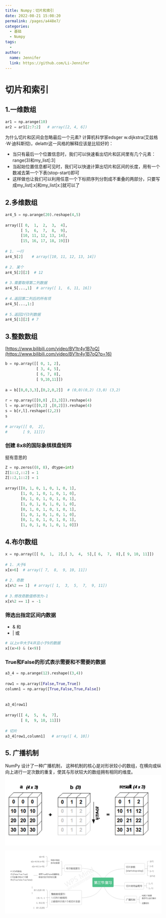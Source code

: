 ```yaml
---
title: Numpy：切片和索引
date: 2022-08-21 15:08:20
permalink: /pages/a448e7/
categories:
  - 基础
  - Numpy
tags:
  - 
author: 
  name: Jennifer
  link: https://github.com/Li-Jennifer
---
```

# 切片和索引

## 1.一维数组
```python
ar1 = np.arange(10)
ar2 = ar1[2:7:2]   # array([2, 4, 6])
```
 为什么切片和区间会忽略最后一个元素?
计算机科学家edsger w.dijkstra(艾兹格·W·迪科斯彻)，delattr这一风格的解释应该是比较好的：
- 当只有最后一个位置信息时，我们可以快速看出切片和区间里有几个元素：range(3)和my_list[:3]
-   当起始位置信息都可见时，我们可以快速计算出切片和区间的长度，用有一个数减去第一个下表(stop-start)即可
-   这样做也让我们可以利用任意一个下标把序列分割成不重叠的两部分，只要写成my_list[:x]和my_list[x:]就可以了
## 2.多维数组
```python
ar4_5 = np.arange(20).reshape(4,5)

array([[ 0,  1,  2,  3,  4],
       [ 5,  6,  7,  8,  9],
       [10, 11, 12, 13, 14],
       [15, 16, 17, 18, 19]])

# 1. 一行
ar4_5[2]    # array([10, 11, 12, 13, 14])

# 2. 某个
ar4_5[2][2]  # 12

# 3.需要取得第二列数据
ar4_5[...,1]  # array([ 1,  6, 11, 16])

# 4.返回第二列后的所有项
ar4_5[...,1:]

# 5.返回2行3列数据
ar4_5[1][2] # 7

```

## 3.整数数组

[https://www.bilibili.com/video/BV1tr4y1B7oQ](https://www.bilibili.com/video/BV1tr4y1B7oQ?p=16)

```python
b = np.array([[ 0, 1, 2],
              [ 3, 4, 5],
              [ 6, 7, 8],
              [ 9,10,11]])

a = b[[0,0,3,3],[0,2,0,2]]  # (0,0)(0,2) (3,0) (3,2)

r = np.array([[0,0] ,[3,3]]).reshape(4)
l = np.array([[0,2] ,[0,2]]).reshape(4)
s = b[r,l].reshape((2,2))
s

# array([[ 0,  2],
#       [ 9, 11]])
```

### 创建 8x8的国际象棋棋盘矩阵
挺有意思的
```python
Z = np.zeros((8, 8), dtype=int)
Z[1::2,::2] = 1
Z[::2,1::2] = 1

array([[0, 1, 0, 1, 0, 1, 0, 1],
       [1, 0, 1, 0, 1, 0, 1, 0],
       [0, 1, 0, 1, 0, 1, 0, 1],
       [1, 0, 1, 0, 1, 0, 1, 0],
       [0, 1, 0, 1, 0, 1, 0, 1],
       [1, 0, 1, 0, 1, 0, 1, 0],
       [0, 1, 0, 1, 0, 1, 0, 1],
       [1, 0, 1, 0, 1, 0, 1, 0]])
```
## 4.布尔数组
```python
x = np.array([[ 0,  1,  2],[ 3,  4,  5],[ 6,  7,  8],[ 9, 10, 11]])

# 1. 大于6
x[x>6]  # array([ 7,  8,  9, 10, 11])

# 2. 奇数
x[x%2 == 1]  # array([ 1,  3,  5,  7,  9, 11])

# 3.修改奇数值修改为-1
x[x%2 == 1] = -1  
```
### 筛选出指定区间内数据
- & 和
- | 或 
```python
# 以上x中大于4并且小于9的数据
x[(x>4) & (x<9)]
```

### True和False的形式表示需要和不需要的数据
```python
a3_4 = np.arange(12).reshape((3,4))

row1 = np.array([False,True,True])
column1 = np.array([True,False,True,False])


a3_4[row1]

array([[ 4,  5,  6,  7],
       [ 8,  9, 10, 11]])

# 切片
a3_4[row1,column1]   # array([ 4, 10])
```

## 5. 广播机制

NumPy 设计了一种广播机制， 这种机制的核心是对形状较小的数组，在横向或纵向上进行一定次数的重复，使其与形状较大的数组拥有相同的维度。
![](../../img/1234123158667.png)


![](../../img/tur456.png)